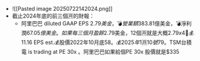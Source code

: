 - ![[Pasted image 20250722142024.png]]
- 截止2024年底的前三個🈷️的財報：
	- 阿里巴巴 diluted GAAP EPS $2.79 美金，💣營業額$383.81億美金，💣淨利潤$67.05億美金。如果每三個月盈餘$2.79美金，12個🈷️就是大概$2.79x4🟰💰$11.16 EPS est.💰股價2022年10月底$58。💰2025年1🈷️10號$79。TSM台積電 is trading at PE 30x 。阿里巴巴如果給個PE 30x 股價就是$335